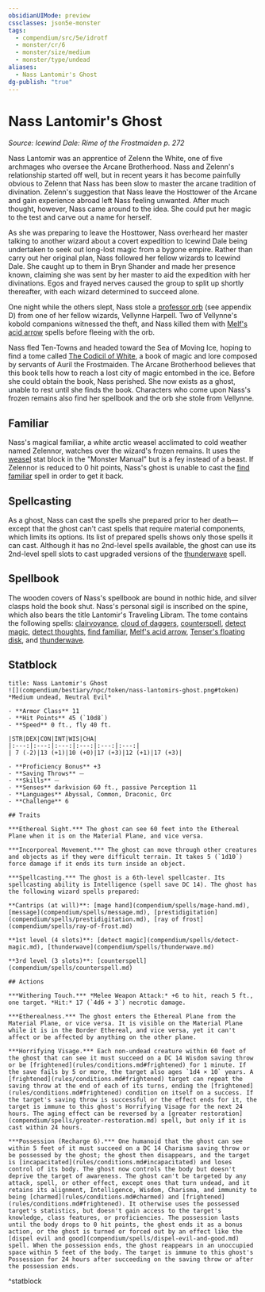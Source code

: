 ```yaml
---
obsidianUIMode: preview
cssclasses: json5e-monster
tags:
  - compendium/src/5e/idrotf
  - monster/cr/6
  - monster/size/medium
  - monster/type/undead
aliases:
  - Nass Lantomir's Ghost
dg-publish: "true"
---
```

# Nass Lantomir's Ghost
*Source: Icewind Dale: Rime of the Frostmaiden p. 272*  

Nass Lantomir was an apprentice of Zelenn the White, one of five archmages who oversee the Arcane Brotherhood. Nass and Zelenn's relationship started off well, but in recent years it has become painfully obvious to Zelenn that Nass has been slow to master the arcane tradition of divination. Zelenn's suggestion that Nass leave the Hosttower of the Arcane and gain experience abroad left Nass feeling unwanted. After much thought, however, Nass came around to the idea. She could put her magic to the test and carve out a name for herself.

As she was preparing to leave the Hosttower, Nass overheard her master talking to another wizard about a covert expedition to Icewind Dale being undertaken to seek out long-lost magic from a bygone empire. Rather than carry out her original plan, Nass followed her fellow wizards to Icewind Dale. She caught up to them in Bryn Shander and made her presence known, claiming she was sent by her master to aid the expedition with her divinations. Egos and frayed nerves caused the group to split up shortly thereafter, with each wizard determined to succeed alone.

One night while the others slept, Nass stole a [professor orb](compendium/items/professor-skant-idrotf.md) (see appendix D) from one of her fellow wizards, Vellynne Harpell. Two of Vellynne's kobold companions witnessed the theft, and Nass killed them with [Melf's acid arrow](compendium/spells/melfs-acid-arrow.md) spells before fleeing with the orb.

Nass fled Ten-Towns and headed toward the Sea of Moving Ice, hoping to find a tome called [The Codicil of White](compendium/items/the-codicil-of-white-idrotf.md), a book of magic and lore composed by servants of Auril the Frostmaiden. The Arcane Brotherhood believes that this book tells how to reach a lost city of magic entombed in the ice. Before she could obtain the book, Nass perished. She now exists as a ghost, unable to rest until she finds the book. Characters who come upon Nass's frozen remains also find her spellbook and the orb she stole from Vellynne.

## Familiar

Nass's magical familiar, a white arctic weasel acclimated to cold weather named Zelennor, watches over the wizard's frozen remains. It uses the [weasel](compendium/bestiary/beast/weasel.md) stat block in the "Monster Manual" but is a fey instead of a beast. If Zelennor is reduced to 0 hit points, Nass's ghost is unable to cast the [find familiar](compendium/spells/find-familiar.md) spell in order to get it back.

## Spellcasting

As a ghost, Nass can cast the spells she prepared prior to her death—except that the ghost can't cast spells that require material components, which limits its options. Its list of prepared spells shows only those spells it can cast. Although it has no 2nd-level spells available, the ghost can use its 2nd-level spell slots to cast upgraded versions of the [thunderwave](compendium/spells/thunderwave.md) spell.

## Spellbook

The wooden covers of Nass's spellbook are bound in nothic hide, and silver clasps hold the book shut. Nass's personal sigil is inscribed on the spine, which also bears the title Lantomir's Traveling Libram. The tome contains the following spells: [clairvoyance](compendium/spells/clairvoyance.md), [cloud of daggers](compendium/spells/cloud-of-daggers.md), [counterspell](compendium/spells/counterspell.md), [detect magic](compendium/spells/detect-magic.md), [detect thoughts](compendium/spells/detect-thoughts.md), [find familiar](compendium/spells/find-familiar.md), [Melf's acid arrow](compendium/spells/melfs-acid-arrow.md), [Tenser's floating disk](compendium/spells/tensers-floating-disk.md), and [thunderwave](compendium/spells/thunderwave.md).

## Statblock

```ad-statblock
title: Nass Lantomir's Ghost
![](compendium/bestiary/npc/token/nass-lantomirs-ghost.png#token)
*Medium undead, Neutral Evil*

- **Armor Class** 11 
- **Hit Points** 45 (`10d8`)
- **Speed** 0 ft., fly 40 ft.

|STR|DEX|CON|INT|WIS|CHA|
|:---:|:---:|:---:|:---:|:---:|:---:|
| 7 (-2)|13 (+1)|10 (+0)|17 (+3)|12 (+1)|17 (+3)|

- **Proficiency Bonus** +3
- **Saving Throws** ⏤
- **Skills** ⏤
- **Senses** darkvision 60 ft., passive Perception 11
- **Languages** Abyssal, Common, Draconic, Orc
- **Challenge** 6

## Traits

***Ethereal Sight.*** The ghost can see 60 feet into the Ethereal Plane when it is on the Material Plane, and vice versa.

***Incorporeal Movement.*** The ghost can move through other creatures and objects as if they were difficult terrain. It takes 5 (`1d10`) force damage if it ends its turn inside an object.

***Spellcasting.*** The ghost is a 6th-level spellcaster. Its spellcasting ability is Intelligence (spell save DC 14). The ghost has the following wizard spells prepared:

**Cantrips (at will)**: [mage hand](compendium/spells/mage-hand.md), [message](compendium/spells/message.md), [prestidigitation](compendium/spells/prestidigitation.md), [ray of frost](compendium/spells/ray-of-frost.md)

**1st level (4 slots)**: [detect magic](compendium/spells/detect-magic.md), [thunderwave](compendium/spells/thunderwave.md)

**3rd level (3 slots)**: [counterspell](compendium/spells/counterspell.md)

## Actions

***Withering Touch.*** *Melee Weapon Attack:* +6 to hit, reach 5 ft., one target. *Hit:* 17 (`4d6 + 3`) necrotic damage.

***Etherealness.*** The ghost enters the Ethereal Plane from the Material Plane, or vice versa. It is visible on the Material Plane while it is in the Border Ethereal, and vice versa, yet it can't affect or be affected by anything on the other plane.

***Horrifying Visage.*** Each non-undead creature within 60 feet of the ghost that can see it must succeed on a DC 14 Wisdom saving throw or be [frightened](rules/conditions.md#frightened) for 1 minute. If the save fails by 5 or more, the target also ages `1d4 × 10` years. A [frightened](rules/conditions.md#frightened) target can repeat the saving throw at the end of each of its turns, ending the [frightened](rules/conditions.md#frightened) condition on itself on a success. If the target's saving throw is successful or the effect ends for it, the target is immune to this ghost's Horrifying Visage for the next 24 hours. The aging effect can be reversed by a [greater restoration](compendium/spells/greater-restoration.md) spell, but only if it is cast within 24 hours.

***Possession (Recharge 6).*** One humanoid that the ghost can see within 5 feet of it must succeed on a DC 14 Charisma saving throw or be possessed by the ghost; the ghost then disappears, and the target is [incapacitated](rules/conditions.md#incapacitated) and loses control of its body. The ghost now controls the body but doesn't deprive the target of awareness. The ghost can't be targeted by any attack, spell, or other effect, except ones that turn undead, and it retains its alignment, Intelligence, Wisdom, Charisma, and immunity to being [charmed](rules/conditions.md#charmed) and [frightened](rules/conditions.md#frightened). It otherwise uses the possessed target's statistics, but doesn't gain access to the target's knowledge, class features, or proficiencies. The possession lasts until the body drops to 0 hit points, the ghost ends it as a bonus action, or the ghost is turned or forced out by an effect like the [dispel evil and good](compendium/spells/dispel-evil-and-good.md) spell. When the possession ends, the ghost reappears in an unoccupied space within 5 feet of the body. The target is immune to this ghost's Possession for 24 hours after succeeding on the saving throw or after the possession ends.
```
^statblock